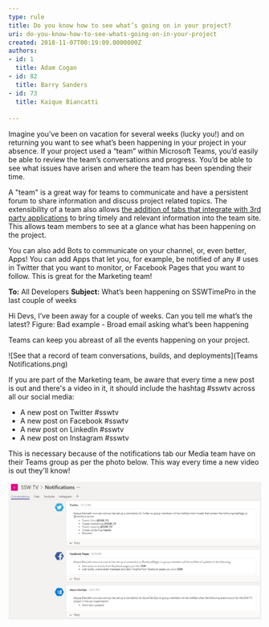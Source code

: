 ```yaml
---
type: rule
title: Do you know how to see what’s going on in your project?
uri: do-you-know-how-to-see-whats-going-on-in-your-project
created: 2018-11-07T00:19:09.0000000Z
authors:
- id: 1
  title: Adam Cogan
- id: 82
  title: Barry Sanders
- id: 73
  title: Kaique Biancatti

---
```


Imagine you’ve been on vacation for several weeks (lucky you!) and on returning you want to see what’s been happening in your project in your absence.  If your project used a “team” within Microsoft Teams, you’d easily be able to review the team’s conversations and progress. You’d be able to see what issues have arisen and where the team has been spending their time. 

 
A "team" is a great way for teams to communicate and have a persistent forum to share information and discuss project related topics. The extensibility of a team also allows [the addition of tabs that integrate with 3rd party applications](/_layouts/15/FIXUPREDIRECT.ASPX?WebId=3dfc0e07-e23a-4cbb-aac2-e778b71166a2&TermSetId=07da3ddf-0924-4cd2-a6d4-a4809ae20160&TermId=1da93adb-fced-4b91-92ac-4d1375e40009) to bring timely and relevant information into the team site. This allows team members to see at a glance what has been happening on the project.

You can also add Bots to communicate on your channel, or, even better, Apps! You can add Apps that let you, for example, be notified of any # uses in Twitter that you want to monitor, or Facebook Pages that you want to follow. This is great for the Marketing team!

**To:** All Developers
**Subject:** What’s been happening on SSWTimePro in the last couple of weeks

Hi Devs,
I’ve been away for a couple of weeks. Can you tell me what’s the latest?
Figure: Bad example - Broad email asking what’s been happening 



Teams can keep you abreast of all the events happening on your project.
 
![See that a record of team conversations, builds, and deployments](Teams Notifications.png)


If you are part of the Marketing team, be aware that every time a new post is out and there's a video in it, it should include the hashtag #sswtv across all our social media: 
- A new post on Twitter #sswtv
- A new post on Facebook #sswtv
- A new post on LinkedIn #sswtv
- A new post on Instagram #sswtv

This is necessary because of the notifications tab our Media team have on their Teams group as per the photo below. This way every time a new video is out they'll know! 

![all social media posts related to videos will be tracked on SSW TV Teams group ](notificationsteams.jpg)
